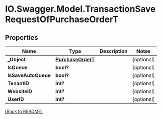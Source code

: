 # IO.Swagger.Model.TransactionSaveRequestOfPurchaseOrderT
## Properties

Name | Type | Description | Notes
------------ | ------------- | ------------- | -------------
**_Object** | [**PurchaseOrderT**](PurchaseOrderT.md) |  | [optional] 
**IsQueue** | **bool?** |  | [optional] 
**IsSaveAutoQueue** | **bool?** |  | [optional] 
**TenantID** | **int?** |  | [optional] 
**WebsiteID** | **int?** |  | [optional] 
**UserID** | **int?** |  | [optional] 

 [[Back to README]](../README.md)

